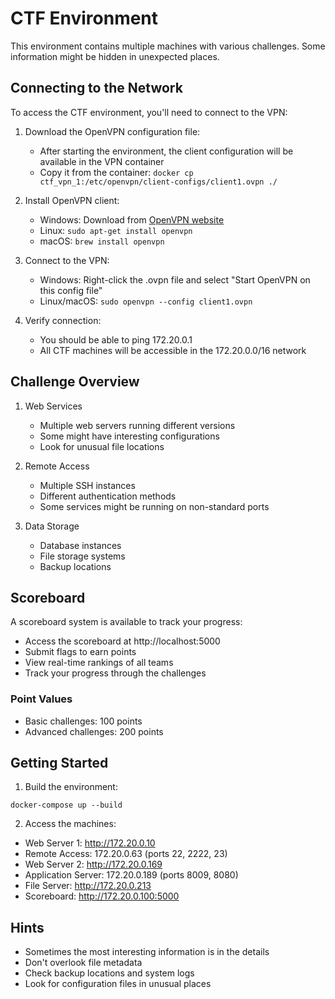 # CTF Environment

This environment contains multiple machines with various challenges. Some information might be hidden in unexpected places.

## Connecting to the Network

To access the CTF environment, you'll need to connect to the VPN:

1. Download the OpenVPN configuration file:
   - After starting the environment, the client configuration will be available in the VPN container
   - Copy it from the container: `docker cp ctf_vpn_1:/etc/openvpn/client-configs/client1.ovpn ./`

2. Install OpenVPN client:
   - Windows: Download from [OpenVPN website](https://openvpn.net/community-downloads/)
   - Linux: `sudo apt-get install openvpn`
   - macOS: `brew install openvpn`

3. Connect to the VPN:
   - Windows: Right-click the .ovpn file and select "Start OpenVPN on this config file"
   - Linux/macOS: `sudo openvpn --config client1.ovpn`

4. Verify connection:
   - You should be able to ping 172.20.0.1
   - All CTF machines will be accessible in the 172.20.0.0/16 network

## Challenge Overview

1. Web Services
   - Multiple web servers running different versions
   - Some might have interesting configurations
   - Look for unusual file locations

2. Remote Access
   - Multiple SSH instances
   - Different authentication methods
   - Some services might be running on non-standard ports

3. Data Storage
   - Database instances
   - File storage systems
   - Backup locations

## Scoreboard

A scoreboard system is available to track your progress:
- Access the scoreboard at http://localhost:5000
- Submit flags to earn points
- View real-time rankings of all teams
- Track your progress through the challenges

### Point Values
- Basic challenges: 100 points
- Advanced challenges: 200 points

## Getting Started

1. Build the environment:
```
docker-compose up --build
```

2. Access the machines:
- Web Server 1: http://172.20.0.10
- Remote Access: 172.20.0.63 (ports 22, 2222, 23)
- Web Server 2: http://172.20.0.169
- Application Server: 172.20.0.189 (ports 8009, 8080)
- File Server: http://172.20.0.213
- Scoreboard: http://172.20.0.100:5000

## Hints
- Sometimes the most interesting information is in the details
- Don't overlook file metadata
- Check backup locations and system logs
- Look for configuration files in unusual places 